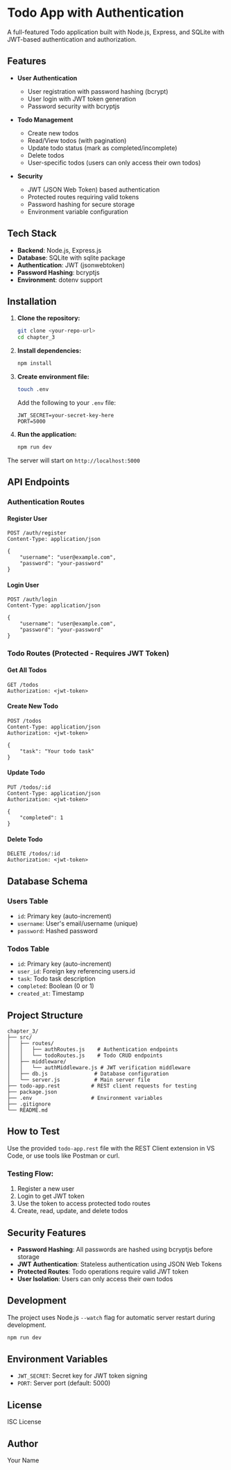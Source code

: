 # Todo App with Authentication

A full-featured Todo application built with Node.js, Express, and SQLite with JWT-based authentication and authorization.

## Features

- **User Authentication**
  - User registration with password hashing (bcrypt)
  - User login with JWT token generation
  - Password security with bcryptjs

- **Todo Management**
  - Create new todos
  - Read/View todos (with pagination)
  - Update todo status (mark as completed/incomplete)
  - Delete todos
  - User-specific todos (users can only access their own todos)

- **Security**
  - JWT (JSON Web Token) based authentication
  - Protected routes requiring valid tokens
  - Password hashing for secure storage
  - Environment variable configuration

## Tech Stack

- **Backend**: Node.js, Express.js
- **Database**: SQLite with sqlite package
- **Authentication**: JWT (jsonwebtoken)
- **Password Hashing**: bcryptjs
- **Environment**: dotenv support

## Installation

1. **Clone the repository:**
   ```bash
   git clone <your-repo-url>
   cd chapter_3
   ```

2. **Install dependencies:**
   ```bash
   npm install
   ```

3. **Create environment file:**
   ```bash
   touch .env
   ```
   Add the following to your `.env` file:
   ```
   JWT_SECRET=your-secret-key-here
   PORT=5000
   ```

4. **Run the application:**
   ```bash
   npm run dev
   ```

The server will start on `http://localhost:5000`

## API Endpoints

### Authentication Routes

#### Register User
```http
POST /auth/register
Content-Type: application/json

{
    "username": "user@example.com",
    "password": "your-password"
}
```

#### Login User
```http
POST /auth/login
Content-Type: application/json

{
    "username": "user@example.com",
    "password": "your-password"
}
```

### Todo Routes (Protected - Requires JWT Token)

#### Get All Todos
```http
GET /todos
Authorization: <jwt-token>
```

#### Create New Todo
```http
POST /todos
Content-Type: application/json
Authorization: <jwt-token>

{
    "task": "Your todo task"
}
```

#### Update Todo
```http
PUT /todos/:id
Content-Type: application/json
Authorization: <jwt-token>

{
    "completed": 1
}
```

#### Delete Todo
```http
DELETE /todos/:id
Authorization: <jwt-token>
```

## Database Schema

### Users Table
- `id`: Primary key (auto-increment)
- `username`: User's email/username (unique)
- `password`: Hashed password

### Todos Table
- `id`: Primary key (auto-increment)
- `user_id`: Foreign key referencing users.id
- `task`: Todo task description
- `completed`: Boolean (0 or 1)
- `created_at`: Timestamp

## Project Structure

```
chapter_3/
├── src/
│   ├── routes/
│   │   ├── authRoutes.js    # Authentication endpoints
│   │   └── todoRoutes.js    # Todo CRUD endpoints
│   ├── middleware/
│   │   └── authMiddleware.js # JWT verification middleware
│   ├── db.js               # Database configuration
│   └── server.js           # Main server file
├── todo-app.rest          # REST client requests for testing
├── package.json
├── .env                   # Environment variables
├── .gitignore
└── README.md
```

## How to Test

Use the provided `todo-app.rest` file with the REST Client extension in VS Code, or use tools like Postman or curl.

### Testing Flow:
1. Register a new user
2. Login to get JWT token
3. Use the token to access protected todo routes
4. Create, read, update, and delete todos

## Security Features

- **Password Hashing**: All passwords are hashed using bcryptjs before storage
- **JWT Authentication**: Stateless authentication using JSON Web Tokens
- **Protected Routes**: Todo operations require valid JWT token
- **User Isolation**: Users can only access their own todos

## Development

The project uses Node.js `--watch` flag for automatic server restart during development.

```bash
npm run dev
```

## Environment Variables

- `JWT_SECRET`: Secret key for JWT token signing
- `PORT`: Server port (default: 5000)

## License

ISC License

## Author

Your Name
